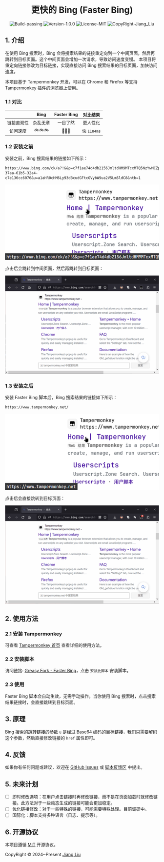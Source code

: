 # <div align="center">更快的 Bing (Faster Bing)</div>

<div align="center">
  <img src="https://img.shields.io/badge/Build-passing-%2396C40F" alt="Build-passing"/>
  <img src="https://img.shields.io/badge/Version-1.0.0-%231081C1" alt="Version-1.0.0"/>
  <img src="https://img.shields.io/badge/License-MIT-%2396C40F" alt="License-MIT"/>
  <img src="https://img.shields.io/badge/CopyRight-Jiang_Liu-%2396C40F" alt="CopyRight-Jiang_Liu"/>
</div>

## 1. 介绍

在使用 Bing 搜索时，Bing 会将搜索结果的链接重定向到一个中间页面，然后再跳转到目标页面。这个中间页面会增加一次请求，导致访问速度变慢。
本项目将重定向链接修改为目标链接，实现直接访问 Bing 搜索结果的目标页面，加快访问速度。

本项目基于 Tampermonkey 开发，可以在 Chrome 和 Firefox 等支持 Tampermonkey 插件的浏览器上使用。

### 1.1 对比

|       |  Bing  | Faster Bing |    对比结果    |
|:-----:|:------:|:-----------:|:----------:|
| 链接直观性 |  杂乱无章  |    一目了然     |    更人性化    |
| 访问速度  | 🚲🚲🚲 |   🚀🚀🚀    | 快 `1184ms` |

### 1.2 安装之前

安装之前，Bing 搜索结果的链接如下所示：

```text
https://www.bing.com/ck/a?!&&p=c7f1ae74d4db2156JmltdHM9MTcxMTQ5NzYwMCZpZ3VpZD0zYTZkZDUxMi0zN2FhLTYxYjUtMzJhNC1jN2UxMzZjYzYwNzYmaW5zaWQ9NTIwNQ&ptn=3&ver=2&hsh=3&fclid=3a6dd512-37aa-61b5-32a4-c7e136cc6076&u=a1aHR0cHM6Ly93d3cudGFtcGVybW9ua2V5Lm5ldC8&ntb=1
```

![](./res/img/before-link.png)

点击后会跳转到中间页面，然后再跳转到目标页面：

![](./res/img/before-situation.gif)

### 1.3 安装之后

安装 Faster Bing 脚本后，Bing 搜索结果的链接如下所示：

```text
https://www.tampermonkey.net/
```

![](./res/img/after-link.png)

点击后会直接跳转到目标页面：

![](./res/img/after-situation.gif)

## 2. 使用方法

### 2.1 安装 Tampermonkey

可查看 [Tampermonkey 首页](https://www.tampermonkey.net/index.php?browser=chrome&locale=zh) 查看详细的使用方法。

### 2.2 安装脚本

访问链接: [Greasy Fork - Faster Bing](https://greasyfork.org/en/scripts/490999-faster-bing)，点击 `安装此脚本` 安装脚本。

### 2.3 使用

Faster Bing 脚本会自动生效，无需手动操作。当你使用 Bing 搜索时，点击搜索结果链接时，会直接跳转到目标页面。

## 3. 原理

Bing 搜索的跳转链接的参数 `u` 是经过 Base64 编码的目标链接，我们只需要解码这个参数，然后直接修改链接的 `href` 属性即可。

## 4. 反馈

如果你有任何问题或建议，欢迎在 [GitHub Issues](https://github.com/jiang-taibai/faster-bing/issues)
或 [脚本反馈区](https://greasyfork.org/zh-CN/scripts/490999-faster-bing/feedback) 中提出。

## 5. 未来计划

- [ ] 即时修改选项：在用户点击链接时再修改链接，而不是在页面加载时就修改链接。此方法对于一些动态生成的链接可能会更加稳定。
- [ ] 优化链接修改：对于一些特殊的链接，可能需要特殊处理。目前调研中。
- [ ] 国际化：脚本支持多种语言（日志、提示等）。

## 6. 开源协议

本项目遵循 [MIT](https://opensource.org/licenses/MIT) 开源协议。

CopyRight © 2024~Present [Jiang Liu](https://coderjiang.com)
